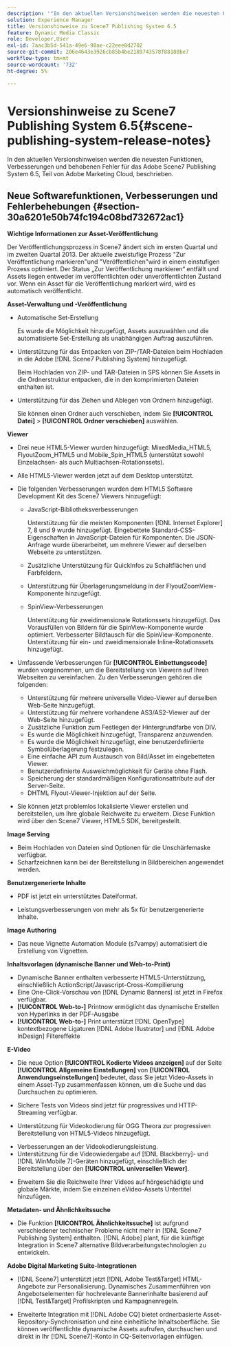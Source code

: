 ```yaml
---
description: '"In den aktuellen Versionshinweisen werden die neuesten Funktionen, Verbesserungen und behobenen Fehler für Adobe Scene7 Publishing System 6.5, Teil der Adobe Experience Manager-Lösung in der Adobe Marketing Cloud, beschrieben."'
solution: Experience Manager
title: Versionshinweise zu Scene7 Publishing System 6.5
feature: Dynamic Media Classic
role: Developer,User
exl-id: 7aac3b5d-541a-49e6-98ae-c22eee8d2702
source-git-commit: 206e4643e3926cb85b4be2189743578f88180be7
workflow-type: tm+mt
source-wordcount: '732'
ht-degree: 5%

---
```


# Versionshinweise zu Scene7 Publishing System 6.5{#scene-publishing-system-release-notes}

In den aktuellen Versionshinweisen werden die neuesten Funktionen, Verbesserungen und behobenen Fehler für das Adobe Scene7 Publishing System 6.5, Teil von Adobe Marketing Cloud, beschrieben.

## Neue Softwarefunktionen, Verbesserungen und Fehlerbehebungen {#section-30a6201e50b74fc194c08bd732672ac1}

**Wichtige Informationen zur Asset-Veröffentlichung**

Der Veröffentlichungsprozess in Scene7 ändert sich im ersten Quartal und im zweiten Quartal 2013. Der aktuelle zweistufige Prozess &quot;Zur Veröffentlichung markieren&quot;und &quot;Veröffentlichen&quot;wird in einem einstufigen Prozess optimiert. Der Status „Zur Veröffentlichung markieren“ entfällt und Assets liegen entweder im veröffentlichten oder unveröffentlichten Zustand vor. Wenn ein Asset für die Veröffentlichung markiert wird, wird es automatisch veröffentlicht. 

**Asset-Verwaltung und -Veröffentlichung**

* Automatische Set-Erstellung

   Es wurde die Möglichkeit hinzugefügt, Assets auszuwählen und die automatisierte Set-Erstellung als unabhängigen Auftrag auszuführen.
* Unterstützung für das Entpacken von ZIP-/TAR-Dateien beim Hochladen in die Adobe [!DNL Scene7 Publishing System] hinzugefügt.

   Beim Hochladen von ZIP- und TAR-Dateien in SPS können Sie Assets in die Ordnerstruktur entpacken, die in den komprimierten Dateien enthalten ist.

* Unterstützung für das Ziehen und Ablegen von Ordnern hinzugefügt.

   Sie können einen Ordner auch verschieben, indem Sie **[!UICONTROL Datei]** > **[!UICONTROL Ordner verschieben]** auswählen.

**Viewer**

* Drei neue HTML5-Viewer wurden hinzugefügt: MixedMedia_HTML5, FlyoutZoom_HTML5 und Mobile_Spin_HTML5 (unterstützt sowohl Einzelachsen- als auch Multiachsen-Rotationssets).

<!-- 
  [More information](http://help.adobe.com/en_US/scene7/using/WS6E593DEA-7D81-4cd6-84B0-85E8BB274176.html#WS1c46793299cf21d77e926d1613177f0a020-8000.html).  -->
* Alle HTML5-Viewer werden jetzt auf dem Desktop unterstützt.

<!--   [More information](http://help.adobe.com/en_US/scene7/using/WS6E593DEA-7D81-4cd6-84B0-85E8BB274176.html#WS1c46793299cf21d77e926d1613177f0a020-8000.html). -->
* Die folgenden Verbesserungen wurden dem HTML5 Software Development Kit des Scene7 Viewers hinzugefügt:

   * JavaScript-Bibliotheksverbesserungen

      Unterstützung für die meisten Komponenten [!DNL Internet Explorer] 7, 8 und 9 wurde hinzugefügt. Eingebettete Standard-CSS-Eigenschaften in JavaScript-Dateien für Komponenten. Die JSON-Anfrage wurde überarbeitet, um mehrere Viewer auf derselben Webseite zu unterstützen.

   * Zusätzliche Unterstützung für QuickInfos zu Schaltflächen und Farbfeldern.
   * Unterstützung für Überlagerungsmeldung in der FlyoutZoomView-Komponente hinzugefügt.
   * SpinView-Verbesserungen

      Unterstützung für zweidimensionale Rotationssets hinzugefügt. Das Vorausfüllen von Bildern für die SpinView-Komponente wurde optimiert. Verbesserter Bildtausch für die SpinView-Komponente. Unterstützung für ein- und zweidimensionale Inline-Rotationssets hinzugefügt.

* Umfassende Verbesserungen für **[!UICONTROL Einbettungscode]** wurden vorgenommen, um die Bereitstellung von Viewern auf Ihren Webseiten zu vereinfachen. Zu den Verbesserungen gehören die folgenden:

   * Unterstützung für mehrere universelle Video-Viewer auf derselben Web-Seite hinzugefügt.
   * Unterstützung für mehrere vorhandene AS3/AS2-Viewer auf der Web-Seite hinzugefügt.
   * Zusätzliche Funktion zum Festlegen der Hintergrundfarbe von DIV.
   * Es wurde die Möglichkeit hinzugefügt, Transparenz anzuwenden.
   * Es wurde die Möglichkeit hinzugefügt, eine benutzerdefinierte Symbolüberlagerung festzulegen.
   * Eine einfache API zum Austausch von Bild/Asset im eingebetteten Viewer.
   * Benutzerdefinierte Ausweichmöglichkeit für Geräte ohne Flash.
   * Speicherung der standardmäßigen Konfigurationsattribute auf der Server-Seite.
   * DHTML Flyout-Viewer-Injektion auf der Seite.

* Sie können jetzt problemlos lokalisierte Viewer erstellen und bereitstellen, um Ihre globale Reichweite zu erweitern. Diese Funktion wird über den Scene7 Viewer, HTML5 SDK, bereitgestellt.

**Image Serving**

* Beim Hochladen von Dateien sind Optionen für die Unschärfemaske verfügbar.
* Scharfzeichnen kann bei der Bereitstellung in Bildbereichen angewendet werden.

**Benutzergenerierte Inhalte**

* PDF ist jetzt ein unterstütztes Dateiformat.

<!--   [More information](http://help.adobe.com/en_US/scene7/using/WSe8b0455615e2dc47-2df907a712f31201b35-8000.html).  -->
* Leistungsverbesserungen von mehr als 5x für benutzergenerierte Inhalte.

**Image Authoring**

* Das neue Vignette Automation Module (s7vampy) automatisiert die Erstellung von Vignetten.

**Inhaltsvorlagen (dynamische Banner und Web-to-Print)**

* Dynamische Banner enthalten verbesserte HTML5-Unterstützung, einschließlich ActionScript/Javascript-Cross-Kompilierung
* Eine One-Click-Vorschau von [!DNL Dynamic Banners] ist jetzt in Firefox verfügbar.
* **[!UICONTROL Web-to-]** Printnow ermöglicht das dynamische Erstellen von Hyperlinks in der PDF-Ausgabe
* **[!UICONTROL Web-to-]** Print unterstützt  [!DNL OpenType] kontextbezogene Ligaturen  [!DNL Adobe Illustrator] und  [!DNL Adobe InDesign] Filtereffekte

**E-Video**

* Die neue Option **[!UICONTROL Kodierte Videos anzeigen]** auf der Seite **[!UICONTROL Allgemeine Einstellungen]** von **[!UICONTROL Anwendungseinstellungen]** bedeutet, dass Sie jetzt Video-Assets in einem Asset-Typ zusammenfassen können, um die Suche und das Durchsuchen zu optimieren.

<!--   [More information](http://help.adobe.com/en_US/scene7/using/WSCCBA9D3A-06A3-4f29-AF6B-36CBB2A655F1.html).  -->

* Sichere Tests von Videos sind jetzt für progressives und HTTP-Streaming verfügbar.

<!--   [More information](http://help.adobe.com/en_US/scene7/using/WSd968ca97bf01df72-5efde3a123268dd80f5-8000.html). -->
* Unterstützung für Videokodierung für OGG Theora zur progressiven Bereitstellung von HTML5-Videos hinzugefügt.

<!--   [More information](http://help.adobe.com/en_US/scene7/using/WSE86ACF2B-BD50-4c48-A1D7-9CD4405B62D0.html#WS1c46793299cf21d7-39fae9c1131ba8968f7-7fff.html). -->
* Verbesserungen an der Videokodierungsleistung.
* Unterstützung für die Videowiedergabe auf [!DNL Blackberry]- und [!DNL WinMobile 7]-Geräten hinzugefügt, einschließlich der Bereitstellung über den **[!UICONTROL universellen Viewer]**.

<!--   [More information](http://help.adobe.com/en_US/scene7/using/WS6E593DEA-7D81-4cd6-84B0-85E8BB274176.html#WS1c46793299cf21d77e926d1613177f0a020-8000.html) or the [eVideo chapter](http://help.adobe.com/en_US/scene7/using/WS53492AE1-6029-45d8-BF80-F4B5CF33EB08.html). -->

* Erweitern Sie die Reichweite Ihrer Videos auf hörgeschädigte und globale Märkte, indem Sie einzelnen eVideo-Assets Untertitel hinzufügen.

<!--   See [More information](http://help.adobe.com/en_US/scene7/using/WS98ca2e6790647c06-6f6f53e137b959f094-8000.html). -->

**Metadaten- und Ähnlichkeitssuche**

* Die Funktion **[!UICONTROL Ähnlichkeitssuche]** ist aufgrund verschiedener technischer Probleme nicht mehr in [!DNL Scene7 Publishing System] enthalten. [!DNL Adobe] plant, für die künftige Integration in Scene7 alternative Bildverarbeitungstechnologien zu entwickeln.

**Adobe Digital Marketing Suite-Integrationen**

* [!DNL Scene7] unterstützt jetzt  [!DNL Adobe Test&Target] HTML-Angebote zur Personalisierung. Dynamisches Zusammenführen von Angebotselementen für hochrelevante Bannerinhalte basierend auf [!DNL Test&Target] Profilskripten und Kampagnenregeln.

* Erweiterte Integration mit [!DNL Adobe CQ] bietet ordnerbasierte Asset-Repository-Synchronisation und eine einheitliche Inhaltsoberfläche. Sie können veröffentlichte dynamische Assets aufrufen, durchsuchen und direkt in Ihr [!DNL Scene7]-Konto in CQ-Seitenvorlagen einfügen.

